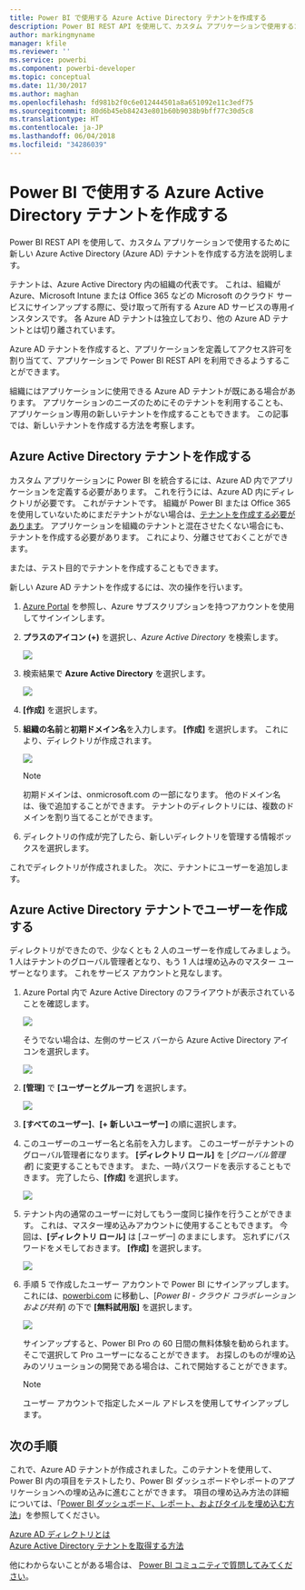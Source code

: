 ```yaml
---
title: Power BI で使用する Azure Active Directory テナントを作成する
description: Power BI REST API を使用して、カスタム アプリケーションで使用するために新しい Azure Active Directory (Azure AD) テナントを作成する方法を説明します。
author: markingmyname
manager: kfile
ms.reviewer: ''
ms.service: powerbi
ms.component: powerbi-developer
ms.topic: conceptual
ms.date: 11/30/2017
ms.author: maghan
ms.openlocfilehash: fd981b2f0c6e012444501a8a651092e11c3edf75
ms.sourcegitcommit: 80d6b45eb84243e801b60b9038b9bff77c30d5c8
ms.translationtype: HT
ms.contentlocale: ja-JP
ms.lasthandoff: 06/04/2018
ms.locfileid: "34286039"
---
```

# <a name="create-an-azure-active-directory-tenant-to-use-with-power-bi"></a>Power BI で使用する Azure Active Directory テナントを作成する
Power BI REST API を使用して、カスタム アプリケーションで使用するために新しい Azure Active Directory (Azure AD) テナントを作成する方法を説明します。

テナントは、Azure Active Directory 内の組織の代表です。 これは、組織が Azure、Microsoft Intune または Office 365 などの Microsoft のクラウド サービスにサインアップする際に、受け取って所有する Azure AD サービスの専用インスタンスです。 各 Azure AD テナントは独立しており、他の Azure AD テナントとは切り離されています。

Azure AD テナントを作成すると、アプリケーションを定義してアクセス許可を割り当てて、アプリケーションで Power BI REST API を利用できるようすることができます。

組織にはアプリケーションに使用できる Azure AD テナントが既にある場合があります。 アプリケーションのニーズのためにそのテナントを利用することも、アプリケーション専用の新しいテナントを作成することもできます。 この記事では、新しいテナントを作成する方法を考察します。

## <a name="create-an-azure-active-directory-tenant"></a>Azure Active Directory テナントを作成する
カスタム アプリケーションに Power BI を統合するには、Azure AD 内でアプリケーションを定義する必要があります。 これを行うには、Azure AD 内にディレクトリが必要です。 これがテナントです。 組織が Power BI または Office 365 を使用していないためにまだテナントがない場合は、[テナントを作成する必要があります](https://docs.microsoft.com/azure/active-directory/develop/active-directory-howto-tenant)。 アプリケーションを組織のテナントと混在させたくない場合にも、テナントを作成する必要があります。 これにより、分離させておくことができます。

または、テスト目的でテナントを作成することもできます。

新しい Azure AD テナントを作成するには、次の操作を行います。

1. [Azure Portal](https://portal.azure.com) を参照し、Azure サブスクリプションを持つアカウントを使用してサインインします。
2. **プラスのアイコン (+)** を選択し、*Azure Active Directory* を検索します。
   
    ![](media/create-an-azure-active-directory-tenant/new-directory.png)
3. 検索結果で **Azure Active Directory** を選択します。
   
    ![](media/create-an-azure-active-directory-tenant/new-directory2.png)
4. **[作成]** を選択します。
5. **組織の名前**と**初期ドメイン名**を入力します。 **[作成]** を選択します。 これにより、ディレクトリが作成されます。
   
    ![](media/create-an-azure-active-directory-tenant/organization-and-domain.png)
   
   > [!NOTE]
   > 初期ドメインは、onmicrosoft.com の一部になります。 他のドメイン名は、後で追加することができます。 テナントのディレクトリには、複数のドメインを割り当てることができます。
   > 
   > 
6. ディレクトリの作成が完了したら、新しいディレクトリを管理する情報ボックスを選択します。

これでディレクトリが作成されました。 次に、テナントにユーザーを追加します。

## <a name="create-some-users-in-your-azure-active-directory-tenant"></a>Azure Active Directory テナントでユーザーを作成する
ディレクトリができたので、少なくとも 2 人のユーザーを作成してみましょう。 1 人はテナントのグローバル管理者となり、もう 1 人は埋め込みのマスター ユーザーとなります。 これをサービス アカウントと見なします。

1. Azure Portal 内で Azure Active Directory のフライアウトが表示されていることを確認します。
   
    ![](media/create-an-azure-active-directory-tenant/aad-flyout.png)
   
    そうでない場合は、左側のサービス バーから Azure Active Directory アイコンを選択します。
   
    ![](media/create-an-azure-active-directory-tenant/aad-service.png)
2. **[管理]** で **[ユーザーとグループ]** を選択します。
   
    ![](media/create-an-azure-active-directory-tenant/users-and-groups.png)
3. **[すべてのユーザー]**、**[+ 新しいユーザー]** の順に選択します。
4. このユーザーのユーザー名と名前を入力します。 このユーザーがテナントのグローバル管理者になります。 **[ディレクトリ ロール]** を [*グローバル管理者*] に変更することもできます。 また、一時パスワードを表示することもできます。 完了したら、**[作成]** を選択します。
   
    ![](media/create-an-azure-active-directory-tenant/global-admin.png)
5. テナント内の通常のユーザーに対してもう一度同じ操作を行うことができます。 これは、マスター埋め込みアカウントに使用することもできます。 今回は、**[ディレクトリ ロール]** は [*ユーザー*] のままにします。 忘れずにパスワードをメモしておきます。 **[作成]** を選択します。
   
    ![](media/create-an-azure-active-directory-tenant/pbiembed-user.png)
6. 手順 5 で作成したユーザー アカウントで Power BI にサインアップします。 これには、[powerbi.com](https://powerbi.microsoft.com/get-started/) に移動し、[*Power BI - クラウド コラボレーションおよび共有*] の下で **[無料試用版]** を選択します。
   
    ![](media/create-an-azure-active-directory-tenant/try-powerbi-free.png)
   
    サインアップすると、Power BI Pro の 60 日間の無料体験を勧められます。 そこで選択して Pro ユーザーになることができます。 お探しのものが埋め込みのソリューションの開発である場合は、これで開始することができます。
   
   > [!NOTE]
   > ユーザー アカウントで指定したメール アドレスを使用してサインアップします。
   > 
   > 

## <a name="next-steps"></a>次の手順
これで、Azure AD テナントが作成されました。このテナントを使用して、Power BI 内の項目をテストしたり、Power BI ダッシュボードやレポートのアプリケーションへの埋め込みに進むことができます。 項目の埋め込み方法の詳細については、「[Power BI ダッシュボード、レポート、およびタイルを埋め込む方法](embedding-content.md)」を参照してください。

[Azure AD ディレクトリとは](https://docs.microsoft.com/azure/active-directory/active-directory-whatis)  
[Azure Active Directory テナントを取得する方法](https://docs.microsoft.com/azure/active-directory/develop/active-directory-howto-tenant)  

他にわからないことがある場合は、 [Power BI コミュニティで質問してみてください](http://community.powerbi.com/)。

